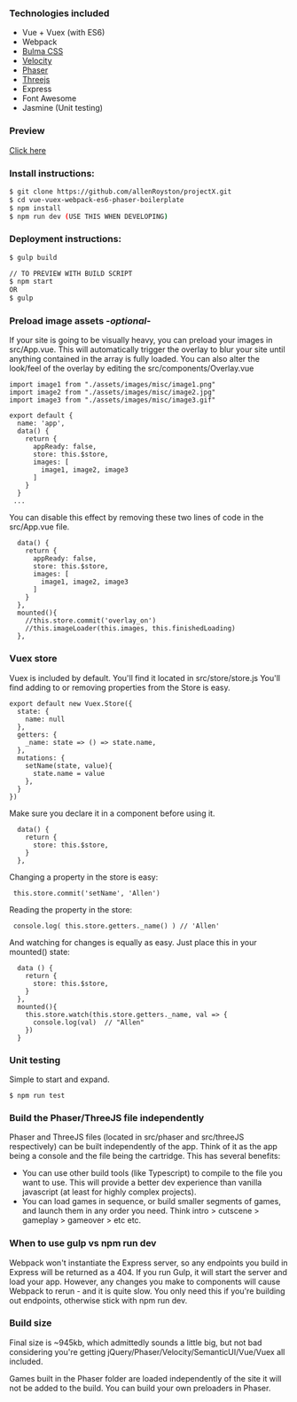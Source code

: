 ### Technologies included
- Vue + Vuex (with ES6)
- Webpack
- [Bulma CSS](https://bulma.io/)
- [Velocity](http://velocityjs.org/)
- [Phaser](https://phaser.io/)
- [Threejs](https://threejs.org/)
- Express
- Font Awesome
- Jasmine (Unit testing)

### Preview
[Click here](https://vue-vuex-es6-webpack-phaser-bp.herokuapp.com/#/fun)

### Install instructions:
```sh
$ git clone https://github.com/allenRoyston/projectX.git
$ cd vue-vuex-webpack-es6-phaser-boilerplate
$ npm install
$ npm run dev (USE THIS WHEN DEVELOPING)
```

### Deployment instructions:
```sh
$ gulp build

// TO PREVIEW WITH BUILD SCRIPT
$ npm start
OR 
$ gulp
```


### Preload image assets -*optional*-
If your site is going to be visually heavy, you can preload your images in src/App.vue.  This will automatically trigger the overlay to blur your site until anything contained in the array is fully loaded.  You can also alter the look/feel of the overlay by editing the src/components/Overlay.vue

```
import image1 from "./assets/images/misc/image1.png"
import image2 from "./assets/images/misc/image2.jpg"
import image3 from "./assets/images/misc/image3.gif"

export default {
  name: 'app',
  data() {
    return {
      appReady: false,
      store: this.$store,
      images: [
        image1, image2, image3
      ]
    }
  }
 ...
```

You can disable this effect by removing these two lines of code in the src/App.vue file.
```
  data() {
    return {
      appReady: false,
      store: this.$store,
      images: [
        image1, image2, image3
      ]
    }
  },
  mounted(){
    //this.store.commit('overlay_on')
    //this.imageLoader(this.images, this.finishedLoading)
  },
```

### Vuex store
Vuex is included by default. You'll find it located in src/store/store.js
You'll find adding to or removing properties from the Store is easy.  
```
export default new Vuex.Store({
  state: {
    name: null
  },
  getters: {
    _name: state => () => state.name,
  },
  mutations: {
    setName(state, value){
      state.name = value
    },
  }
})

```

Make sure you declare it in a component before using it.  
```
  data() {
    return {
      store: this.$store,
    }
  },
```

Changing a property in the store is easy:
```
 this.store.commit('setName', 'Allen')
```

Reading the property in the store:
```
 console.log( this.store.getters._name() ) // 'Allen'
```


And watching for changes is equally as easy.  Just place this in your mounted() state:
```
  data () {
    return {
      store: this.$store,
    }
  },
  mounted(){
    this.store.watch(this.store.getters._name, val => {
      console.log(val)  // "Allen"
    })
  }
```
### Unit testing
Simple to start and expand.  
```
$ npm run test
```

### Build the Phaser/ThreeJS file independently
Phaser and ThreeJS files (located in src/phaser and src/threeJS respectively) can be built independently of the app.  Think of it as the app being a console and the file being the cartridge.  This has several benefits:  
- You can use other build tools (like Typescript) to compile to the file you want to use.  This will provide a better dev experience than vanilla javascript (at least for highly complex projects).
- You can load games in sequence, or build smaller segments of games, and launch them in any order you need.  Think intro > cutscene > gameplay > gameover > etc etc.


### When to use gulp vs npm run dev
Webpack won't instantiate the Express server, so any endpoints you build in Express will be returned as a 404.  If you run Gulp, it will start the server and load your app.  However, any changes you make to components will cause Webpack to rerun - and it is quite slow.  You only need this if you're building out endpoints, otherwise stick with npm run dev.

### Build size
Final size is ~945kb, which admittedly sounds a little big, but not bad considering you're getting jQuery/Phaser/Velocity/SemanticUI/Vue/Vuex all included.  

Games built in the Phaser folder are loaded independently of the site it will not be added to the build.  You can build your own preloaders in Phaser.  
